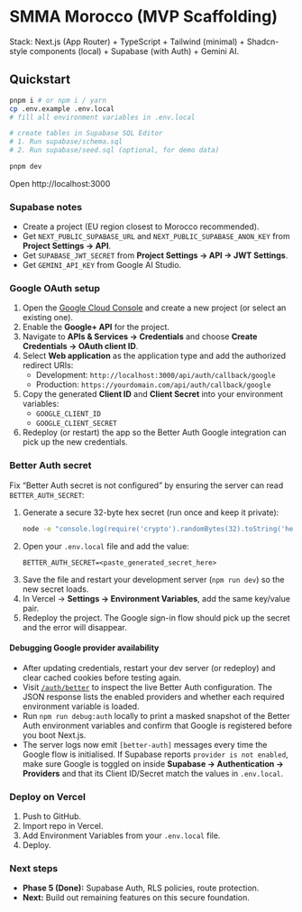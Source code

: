 # SMMA Morocco (MVP Scaffolding)

Stack: Next.js (App Router) + TypeScript + Tailwind (minimal) + Shadcn-style components (local) + Supabase (with Auth) + Gemini AI.

## Quickstart

```bash
pnpm i # or npm i / yarn
cp .env.example .env.local
# fill all environment variables in .env.local

# create tables in Supabase SQL Editor
# 1. Run supabase/schema.sql
# 2. Run supabase/seed.sql (optional, for demo data)

pnpm dev
```

Open http://localhost:3000

### Supabase notes
- Create a project (EU region closest to Morocco recommended).
- Get `NEXT_PUBLIC_SUPABASE_URL` and `NEXT_PUBLIC_SUPABASE_ANON_KEY` from **Project Settings → API**.
- Get `SUPABASE_JWT_SECRET` from **Project Settings → API → JWT Settings**.
- Get `GEMINI_API_KEY` from Google AI Studio.

### Google OAuth setup
1. Open the [Google Cloud Console](https://console.cloud.google.com) and create a new project (or select an existing one).
2. Enable the **Google+ API** for the project.
3. Navigate to **APIs & Services → Credentials** and choose **Create Credentials → OAuth client ID**.
4. Select **Web application** as the application type and add the authorized redirect URIs:
   - Development: `http://localhost:3000/api/auth/callback/google`
   - Production: `https://yourdomain.com/api/auth/callback/google`
5. Copy the generated **Client ID** and **Client Secret** into your environment variables:
   - `GOOGLE_CLIENT_ID`
   - `GOOGLE_CLIENT_SECRET`
6. Redeploy (or restart) the app so the Better Auth Google integration can pick up the new credentials.

### Better Auth secret
Fix “Better Auth secret is not configured” by ensuring the server can read `BETTER_AUTH_SECRET`:

1. Generate a secure 32-byte hex secret (run once and keep it private):
   ```bash
   node -e "console.log(require('crypto').randomBytes(32).toString('hex'))"
   ```
2. Open your `.env.local` file and add the value:
   ```env
   BETTER_AUTH_SECRET=<paste_generated_secret_here>
   ```
3. Save the file and restart your development server (`npm run dev`) so the new secret loads.
4. In Vercel → **Settings → Environment Variables**, add the same key/value pair.
5. Redeploy the project. The Google sign-in flow should pick up the secret and the error will disappear.

#### Debugging Google provider availability
- After updating credentials, restart your dev server (or redeploy) and clear cached cookies before testing again.
- Visit [`/auth/better`](http://localhost:3000/auth/better) to inspect the live Better Auth configuration. The JSON response lists the enabled providers and whether each required environment variable is loaded.
- Run `npm run debug:auth` locally to print a masked snapshot of the Better Auth environment variables and confirm that Google is registered before you boot Next.js.
- The server logs now emit `[better-auth]` messages every time the Google flow is initialised. If Supabase reports `provider is not enabled`, make sure Google is toggled on inside **Supabase → Authentication → Providers** and that its Client ID/Secret match the values in `.env.local`.

### Deploy on Vercel
1. Push to GitHub.
2. Import repo in Vercel.
3. Add Environment Variables from your `.env.local` file.
4. Deploy.

### Next steps
- **Phase 5 (Done):** Supabase Auth, RLS policies, route protection.
- **Next:** Build out remaining features on this secure foundation.
